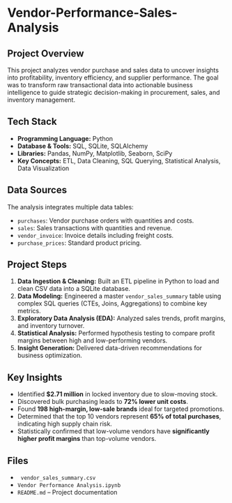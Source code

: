 # Vendor-Performance-Sales-Analysis

## Project Overview
This project analyzes vendor purchase and sales data to uncover insights into profitability, inventory efficiency, and supplier performance. The goal was to transform raw transactional data into actionable business intelligence to guide strategic decision-making in procurement, sales, and inventory management.

## Tech Stack
- **Programming Language:** Python
- **Database & Tools:** SQL, SQLite, SQLAlchemy
- **Libraries:** Pandas, NumPy, Matplotlib, Seaborn, SciPy
- **Key Concepts:** ETL, Data Cleaning, SQL Querying, Statistical Analysis, Data Visualization

## Data Sources
The analysis integrates multiple data tables:
- `purchases`: Vendor purchase orders with quantities and costs.
- `sales`: Sales transactions with quantities and revenue.
- `vendor_invoice`: Invoice details including freight costs.
- `purchase_prices`: Standard product pricing.

## Project Steps
1. **Data Ingestion & Cleaning:** Built an ETL pipeline in Python to load and clean CSV data into a SQLite database.
2. **Data Modeling:** Engineered a master `vendor_sales_summary` table using complex SQL queries (CTEs, Joins, Aggregations) to combine key metrics.
3. **Exploratory Data Analysis (EDA):** Analyzed sales trends, profit margins, and inventory turnover.
4. **Statistical Analysis:** Performed hypothesis testing to compare profit margins between high and low-performing vendors.
5. **Insight Generation:** Delivered data-driven recommendations for business optimization.

## Key Insights
- Identified **$2.71 million** in locked inventory due to slow-moving stock.
- Discovered bulk purchasing leads to **72% lower unit costs**.
- Found **198 high-margin, low-sale brands** ideal for targeted promotions.
- Determined that the top 10 vendors represent **65% of total purchases**, indicating high supply chain risk.
- Statistically confirmed that low-volume vendors have **significantly higher profit margins** than top-volume vendors.

## Files
- ` vendor_sales_summary.csv` 
- `Vendor Performance Analysis.ipynb` 
- `README.md` – Project documentation
